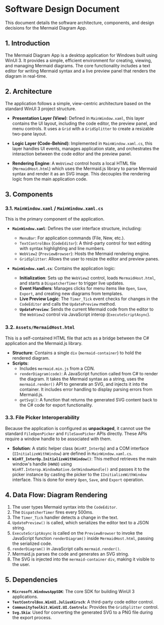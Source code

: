 # Software Design Document

This document details the software architecture, components, and design decisions for the Mermaid Diagram App.

## 1. Introduction

The Mermaid Diagram App is a desktop application for Windows built using WinUI 3. It provides a simple, efficient environment for creating, viewing, and managing Mermaid diagrams. The core functionality includes a text editor for writing Mermaid syntax and a live preview panel that renders the diagram in real-time.

## 2. Architecture

The application follows a simple, view-centric architecture based on the standard WinUI 3 project structure.

- **Presentation Layer (View)**: Defined in `MainWindow.xaml`, this layer contains the UI layout, including the code editor, the preview panel, and menu controls. It uses a `Grid` with a `GridSplitter` to create a resizable two-pane layout.

- **Logic Layer (Code-Behind)**: Implemented in `MainWindow.xaml.cs`, this layer handles UI events, manages application state, and orchestrates the interaction between the code editor and the preview panel.

- **Rendering Engine**: A `WebView2` control hosts a local HTML file (`MermaidHost.html`) which uses the Mermaid.js library to parse Mermaid syntax and render it as an SVG image. This decouples the rendering logic from the main application code.

## 3. Components

### 3.1. `MainWindow.xaml` / `MainWindow.xaml.cs`

This is the primary component of the application.

- **`MainWindow.xaml`**: Defines the user interface structure, including:
  - `MenuBar`: For application commands (File, New, etc.).
  - `TextControlBox` (`CodeEditor`): A third-party control for text editing with syntax highlighting and line numbers.
  - `WebView2` (`PreviewBrowser`): Hosts the Mermaid rendering engine.
  - `GridSplitter`: Allows the user to resize the editor and preview panes.

- **`MainWindow.xaml.cs`**: Contains the application logic:
  - **Initialization**: Sets up the `WebView2` control, loads `MermaidHost.html`, and starts a `DispatcherTimer` to trigger live updates.
  - **Event Handlers**: Manages clicks for menu items like `Open`, `Save`, `Export`, and creating new diagrams from templates.
  - **Live Preview Logic**: The `Timer_Tick` event checks for changes in the `CodeEditor` and calls the `UpdatePreview` method.
  - **`UpdatePreview`**: Sends the current Mermaid code from the editor to the `WebView2` control via JavaScript interop (`ExecuteScriptAsync`).

### 3.2. `Assets/MermaidHost.html`

This is a self-contained HTML file that acts as a bridge between the C# application and the Mermaid.js library.

- **Structure**: Contains a single `div` (`mermaid-container`) to hold the rendered diagram.
- **Scripts**:
  - Includes `mermaid.min.js` from a CDN.
  - `renderDiagram(code)`: A JavaScript function called from C# to render the diagram. It takes the Mermaid syntax as a string, uses the `mermaid.render()` API to generate an SVG, and injects it into the container. It includes error handling to display parsing errors from Mermaid.js.
  - `getSvg()`: A function that returns the generated SVG content back to the C# code for export functionality.

### 3.3. File Picker Interoperability

Because the application is configured as **unpackaged**, it cannot use the standard `FileOpenPicker` and `FileSavePicker` APIs directly. These APIs require a window handle to be associated with them.

- **Solution**: A static helper class (`WinRT_InterOp`) and a COM interface (`IInitializeWithWindow`) are defined in `MainWindow.xaml.cs`.
- **`WinRT_InterOp.InitializeWithWindow()`**: This method retrieves the main window's handle (`HWND`) using `WinRT.Interop.WindowNative.GetWindowHandle()` and passes it to the picker instance by casting the picker to the `IInitializeWithWindow` interface. This is done for every `Open`, `Save`, and `Export` operation.

## 4. Data Flow: Diagram Rendering

1.  The user types Mermaid syntax into the `CodeEditor`.
2.  The `DispatcherTimer` fires every 500ms.
3.  The `Timer_Tick` handler detects a change in the text.
4.  `UpdatePreview()` is called, which serializes the editor text to a JSON string.
5.  `ExecuteScriptAsync` is called on the `PreviewBrowser` to invoke the JavaScript function `renderDiagram()` inside `MermaidHost.html`, passing the serialized code.
6.  `renderDiagram()` in JavaScript calls `mermaid.render()`.
7.  Mermaid.js parses the code and generates an SVG string.
8.  The SVG is injected into the `mermaid-container` `div`, making it visible to the user.

## 5. Dependencies

- **`Microsoft.WindowsAppSDK`**: The core SDK for building WinUI 3 applications.
- **`TextControlBox.WinUI.JuliusKirsch`**: A third-party code editor control.
- **`CommunityToolkit.WinUI.UI.Controls`**: Provides the `GridSplitter` control.
- **`Svg.Skia`**: Used for converting the generated SVG to a PNG file during the export process.

